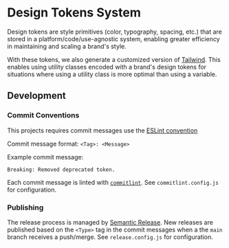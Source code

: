 # Design Tokens System

Design tokens are style primitives (color, typography, spacing, etc.) that are stored in a platform/code/use-agnostic system, enabling greater efficiency in maintaining and scaling a brand's style.

With these tokens, we also generate a customized version of [Tailwind](https://tailwindcss.com/docs). This enables using utility classes encoded with a brand's design tokens for situations where using a utility class is more optimal than using a variable.

## Development

### Commit Conventions

This projects requires commit messages use the [ESLint convention](https://github.com/conventional-changelog/conventional-changelog/blob/master/packages/conventional-changelog-eslint/README.md#eslint-convention)

Commit message format: `<Tag>: <Message>`

Example commit message:

```
Breaking: Removed deprecated token.
```

Each commit message is linted with [`commitlint`](https://commitlint.js.org). See `commitlint.config.js` for configuration.

### Publishing

The release process is managed by [Semantic Release](https://semantic-release.gitbook.io/semantic-release/). New releases are published based on the `<Type>` tag in the commit messages when a the `main` branch receives a push/merge. See `release.config.js` for configuration.
